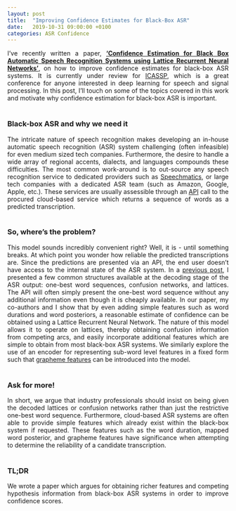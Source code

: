 ```yaml
---
layout: post
title:  "Improving Confidence Estimates for Black-Box ASR"
date:   2019-10-31 09:00:00 +0100
categories: ASR Confidence
---
```


<div style="text-align: justify">
I’ve recently written a paper, <a href="https://arxiv.org/abs/1910.11933"><B>‘Confidence Estimation for Black Box Automatic Speech Recognition Systems using Lattice Recurrent Neural Networks’</B></a>, on how to improve confidence estimates for black-box ASR systems. It is currently under review for <a href="https://2020.ieeeicassp.org/">ICASSP</a>, which is a great conference for anyone interested in deep learning for speech and signal processing. In this post, I’ll touch on some of the topics covered in this work and motivate why confidence estimation for black-box ASR is important. 
</div>
<br/>

### Black-box ASR and why we need it
<div style="text-align: justify">
The intricate nature of speech recognition makes developing an in-house automatic speech recognition (ASR) system challenging (often infeasible) for even medium sized tech companies. Furthermore, the desire to handle a wide array of regional accents, dialects, and languages compounds these difficulties. The most common work-around is to out-source any speech recognition service to dedicated providers such as <a href="https://www.speechmatics.com/">Speechmatics</a>, or large tech companies with a dedicated ASR team (such as Amazon, Google, Apple, etc.). These services are usually assessible through an <a href="https://en.wikipedia.org/wiki/Application_programming_interface">API</a> call to the procured cloud-based service which returns a sequence of words as a predicted transcription.
</div>
<br/>

### So, where’s the problem?
<div style="text-align: justify">
This model sounds incredibly convenient right? Well, it is - until something breaks. At which point you wonder how reliable the predicted transcriptions are. Since the predictions are presented via an API, the end user doesn’t have access to the internal state of the ASR system. In a <a href="https://alecokas.github.io/asr/2019/09/30/lattices-for-asr.html">previous post</a>, I presented a few common structures available at the decoding stage of the ASR output: one-best word sequences, confusion networks, and lattices. The API will often simply present the one-best word sequence without any additional information even though it is cheaply available. In our paper, my co-authors and I show that by even adding simple features such as word durations and word posteriors, a reasonable estimate of confidence can be obtained using a Lattice Recurrent Neural Network. The nature of this model allows it to operate on lattices, thereby obtaining confusion information from competing arcs, and easily incorporate additional features which are simple to obtain from most black-box ASR systems. We similarly explore the use of an encoder for representing sub-word level features in a fixed form such that <a href="http://mi.eng.cam.ac.uk/foswiki/pub/Main/KK492/graphemic-lexicons-spoken.pdf">grapheme features</a> can be introduced into the model.
</div>
<br/>

### Ask for more!
<div style="text-align: justify">
In short, we argue that industry professionals should insist on being given the decoded lattices or confusion networks rather than just the restrictive one-best word sequence. Furthermore, cloud-based ASR systems are often able to provide simple features which already exist within the black-box system if requested. These features such as the word duration, mapped word posterior, and grapheme features have significance when attempting to determine the reliability of a candidate transcription.
</div>
<br/>

### TL;DR
<div style="text-align: justify">
We wrote a paper which argues for obtaining richer features and competing hypothesis information from black-box ASR systems in order to improve confidence scores.
</div>
<br/>
